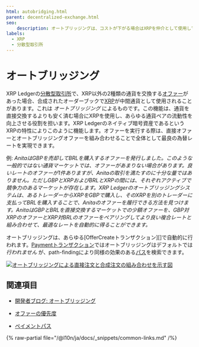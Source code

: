 ```yaml
---
html: autobridging.html
parent: decentralized-exchange.html
seo:
    description: オートブリッジングは、コストが下がる場合はXRPを仲介として使用してオーダーブックを自動的に接続します。
labels:
  - XRP
  - 分散型取引所
---
```

# オートブリッジング

XRP Ledgerの[分散型取引所](index.md)で、XRP以外の2種類の通貨を交換する[オファー](offers.md)があった場合、合成されたオーダーブックで[XRP](../../../introduction/what-is-xrp.md)が中間通貨として使用されることがあります。これは _オートブリッジング_ によるものです。この機能は、通貨を直接交換するよりも安く済む場合にXRPを使用し、あらゆる通貨ペアの流動性を向上させる役割を担います。XRP Ledgerのネイティブ暗号資産であるというXRPの特性によりこのように機能します。オファーを実行する際は、直接オファーとオートブリッジングオファーを組み合わせることで全体として最良の為替レートを実現できます。

例: _AnitaはGBPを売却してBRLを購入するオファーを発行しました。このような一般的ではない通貨マーケットでは、オファーがあまりない場合があります。良いレートのオファーが1件ありますが、Anitaの取引を満たすのに十分な量ではありません。ただしGBPとXRPおよびBRLとXRPの間には、それぞれアクティブで競争力のあるマーケットが存在します。XRP Ledgerのオートブリッジングシステムは、あるトレーダーからXRPをGBPで購入し、そのXRPを別のトレーダーに支払ってBRLを購入することで、Anitaのオファーを履行できる方法を見つけます。AnitaはGBPとBRLを直接交換するマーケットでの少額オファーを、GBP対XRPのオファーとXRP対BRLのオファーをペアリングしてより良い複合レートと組み合わせて、最適なレートを自動的に得ることができます。_

オートブリッジングは、あらゆる[OfferCreateトランザクション][]で自動的に行われます。[Paymentトランザクション](../../../references/protocol/transactions/types/payment.md)ではオートブリッジングはデフォルトでは _行われません_ が、path-findingにより同様の効果のある[パス](../fungible-tokens/paths.md)を検索できます。

[![オートブリッジングによる直接注文と合成注文の組み合わせを示す図](/docs/img/autobridging.png)](/docs/img/autobridging.png)


## 関連項目

- [開発者ブログ: オートブリッジング](https://xrpl.org/blog/2014/introducing-offer-autobridging.html)

- [オファーの優先度](offers.md#オファーの優先度)

- [ペイメントパス](../fungible-tokens/paths.md)

{% raw-partial file="/@l10n/ja/docs/_snippets/common-links.md" /%}

